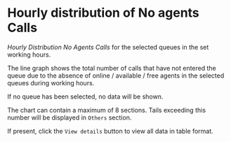 # Hourly distribution of No agents Calls

*Hourly Distribution No Agents Calls* for the selected queues
in the set working hours.

The line graph shows the total number of calls that have not entered the queue
due to the absence of online / available / free agents in the selected queues
during working hours.

If no queue has been selected, no data will be shown.

The chart can contain a maximum of 8 sections. Tails exceeding this
number will be displayed in `Others` section.

If present, click the `View details` button to view
all data in table format.
